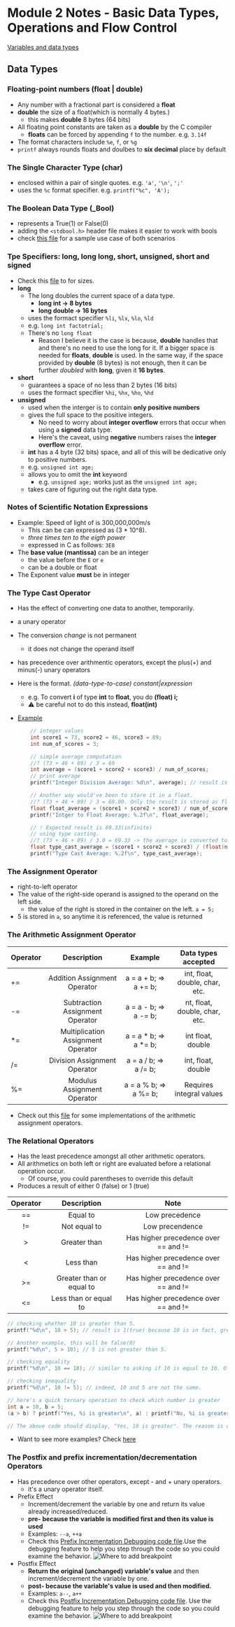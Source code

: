 # Module 2 Notes - Basic Data Types, Operations and Flow Control

[Variables and data types](../../exercises/programming-in-c/variables-data-types.c)

## Data Types

### Floating-point numbers (float | double)

- Any number with a fractional part is considered a **float**
- **double** the size of a float(which is normally 4 bytes.)
  - this makes **double** 8 bytes (64 bits)
- All floating point constants are taken as a **double** by the C compiler
  - **floats** can be forced by appending `f` to the number. e.g. `3.14f`
- The format characters include `%e`, `f`, or `%g`
- `printf` always rounds floats and doulbes to **six decimal** place by default

### The Single Character Type (char)

- enclosed within a pair of single quotes. e.g. `'a'`, `'\n'`, `';'`
- uses the `%c` format specifier. e.g. `printf("%c", 'A');`

### The Boolean Data Type (_Bool)

- represents a True(1) or False(0)
- adding the `<stdbool.h>` header file makes it easier to work with bools
- check [this file](../../new_main_style.c) for a sample use case of both scenarios

### Tpe Specifiers: long, long long, short, unsigned, short and signed

- Check this [file](../randoms/sizeof.c) to for sizes.
- **long**
  - The long doubles the current space of a data type.
    - **long int -> 8 bytes**
    - **long double -> 16 bytes**
  - uses the formact specifier `%li`, `%lx`, `%lo`, `%ld`
  - e.g. `long int factotrial;`
  - There's no `long float`
    - Reason I believe it is the case is because, **double** handles that and there's
    no need to use the long for it. If a bigger space is needed for **floats**, **double** is
    used. In the same way, if the space provided by **double** (8 bytes) is not enough, then
    it can be further *doubled* with **long**, given it **16 bytes**.
- **short**
  - guarantees a space of no less than 2 bytes (16 bits)
  - uses the formact specifier `%hi`, `%hx`, `%ho`, `%hd`
- **unsigned**
  - used when the interger is to contain **only positive numbers**
  - gives the full space to the positive integers.
    - No need to worry about **integer overflow** errors that occur when using
    a **signed** data type.
    - Here's the caveat, using **negative** numbers raises the **integer overflow** error.
  - **int** has a 4 byte (32 bits) space, and all of this will be dedicative only to
  positive numbers.
  - e.g. `unsigned int age;`
  - allows you to omit the **int** keyword
    - e.g. `unsigned age;` works just as the `unsigned int age;`
  - takes care of figuring out the right data type.

### Notes of Scientific Notation Expressions

- Example: Speed of light of is 300,000,000m/s
  - This can be can expressed as (3 * 10^8).
  - *three times ten to the eigth power*
  - expressed in C as follows: `3E8`
- The **base value (mantissa)** can be an integer
  - the value before the `E` or `e`
  - can be a double or float
- The Exponent value **must** be in integer

### The Type Cast Operator

- Has the effect of converting one data to another, temporarily.
- a unary operator
- The conversion *change* is not permanent
  - it does not change the operand itself
- has precedence over arithmentic operators, except the plus(+) and minus(-)
unary operators
- Here is the format. *(data-type-to-case) constant|expression*
  - e.g. To convert **i** of type **int** to **float**, you do **(float) i;**
  - ⚠ be careful not to do this instead, **float(int)**
- [Example](../../exercises/programming-in-c/type-cast.c)

  ```c
      // integer values
      int score1 = 73, score2 = 46, score3 = 89;
      int num_of_scores = 3;

      // simple average computation
      //? (73 + 46 + 89) / 3 = 69
      int average = (score1 + score2 + score3) / num_of_scores;
      // print average
      printf("Integer Division Average: %d\n", average); // result is 69. Because decimal point is truncated

      // Another way would've been to store it in a float.
      //? (73 + 46 + 89) / 3 = 69.00. Only the result is stored as float
      float float_average = (score1 + score2 + score3) / num_of_scores; // integer division
      printf("Intger to Float Average: %.2f\n", float_average);         // result is 69.00. Still not quite right.

      // ! Expected result is 69.33(infinite)
      // using type casting.
      //? (73 + 46 + 89) / 3.0 = 69.33 -> the average is converted to a float before division
      float type_cast_average = (score1 + score2 + score3) / (float)num_of_scores;
      printf("Type Cast Average: %.2f\n", type_cast_average);
  ```

### The Assignment Operator

- right-to-left operator
- The value of the right-side operand is assigned to the operand on the left side.
  - the value of the right is stored in the container on the left. `a = 5;`
- 5 is stored in `a`, so anytime it is referenced, the value is returned

### The Arithmetic Assignment Operator

| Operator | Description | Example | Data types accepted |
|:--------|:----------:|:--------:|:---------:|
| += | Addition Assignment Operator |a = a + b; => a += b; | int, float, double, char, etc. |
| -= | Subtraction Assignment Operator | a = a - b; => a -= b; | nt, float, double, char, etc. |
| *= | Multiplication Assignment Operator | a = a * b; => a *= b; | int float, double |
| /= | Division Assignment Operator | a = a / b; => a /= b; | int, float, double |
| %= | Modulus Assignment Operator | a = a % b; => a %= b; | Requires integral values |

- Check out this [file](../../exercises/sams-24-hours-of-c/arithmetic.c)
for some implementations of the arithmetic assignment operators.

### The Relational Operators

- Has the least precedence amongst all other arithmetic operators.
- All arithmetics on both left or right are evaluated before a relational operation
occur.
  - Of course, you could parentheses to override this default
- Produces a result of either 0 (false) or 1 (true)

| Operator | Description | Note|
|:---------:|:-------:|:-------:|
| == | Equal to | Low precedence |
| != | Not equal to | Low precendence |
| > | Greater than | Has higher precedence over == and != |
| < | Less than | Has higher precedence over == and != |
| >= | Greater than or equal to | Has higher precedence over == and != |
| <= | Less than or equal to | Has higher precedence over == and != |

```c
// checking whether 10 is greater than 5.
printf("%d\n", 10 > 5); // result is 1(true) because 10 is in fact, greater than 5.

// Another example, this will be false(0)
printf("%d\n", 5 > 10); // 5 is not greater than 5.

// checking equality
printf("%d\n", 10 == 10); // similar to asking if 10 is equal to 10. Of course.

// checking inequality
printf("%d\n", 10 != 5); // indeed, 10 and 5 are not the same.
```

```c
// here's a quick ternary operation to check which number is greater
int a = 10, b = 5;
(a > b) ? printf("Yes, %i is greater\n", a) : printf("No, %i is greater\n", b);

// The above code should display, "Yes, 10 is greater". The reason is quite obvious.
```

- Want to see more examples? Check [here](../../exercises/sams-24-hours-of-c/arithmetic.c)

### The Postfix and prefix incrementation/decrementation Operators

- Has precedence over other operators, except - and + unary operators.
  - it's a unary operator itself.
- Prefix Effect
  - Increment/decrement the variable by one and return its value already increased/reduced.
  - **pre- because the variable is modified first and then its value is used**
  - Examples: `--a`, `++a`
  - Check this [Prefix Incrementation Debugging code file](../randoms/prefix_effect_debug.c).Use the debugging feature to help you step through the code so you could examine the behavior.
  ![Where to add breakpoint](../../screenshots/prefix_effect_debug.png)
- Postfix Effect
  - **Return the original (unchanged) variable's value** and then increment/decrement the variable by one.
  - **post- because the variable's value is used and then modified.**
  - Examples: `a--`, `a++`
  - Check this [Postfix Incrementation Debugging code file](../randoms/postfix_effect_debug.c).
  Use the debugging feature to help you step through the code so you could examine the behavior.
  ![Where to add breakpoint](../../screenshots/postfix_effect_debug.png)
